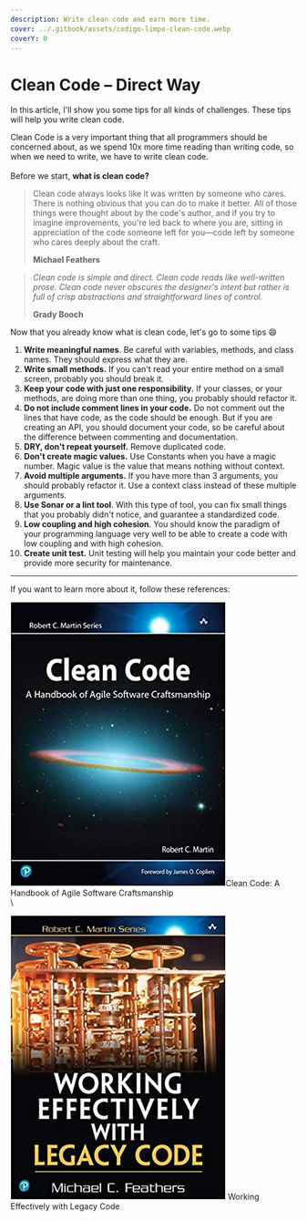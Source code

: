 ```yaml
---
description: Write clean code and earn more time.
cover: ../.gitbook/assets/codigo-limpo-clean-code.webp
coverY: 0
---
```


# Clean Code – Direct Way

In this article, I'll show you some tips for all kinds of challenges. These tips will help you write clean code.

Clean Code is a very important thing that all programmers should be concerned about, as we spend 10x more time reading than writing code, so when we need to write, we have to write clean code.\
\
Before we start, **what is clean code?**

> Clean code always looks like it was written by someone who cares. There is nothing obvious that you can do to make it better. All of those things were thought about by the code's author, and if you try to imagine improvements, you're led back to where you are, sitting in appreciation of the code someone left for you—code left by someone who cares deeply about the craft.
>
> **Michael Feathers**

> _Clean code is simple and direct. Clean code reads like well-written prose. Clean code never obscures the designer's intent but rather is full of crisp abstractions and straightforward lines of control._
>
> **Grady Booch**

Now that you already know what is clean code, let's go to some tips :smile:

1. **Write meaningful names**. Be careful with variables, methods, and class names. They should express what they are.
2. **Write small methods.** If you can't read your entire method on a small screen, probably you should break it.
3. **Keep your code with just one responsibility.** If your classes, or your methods, are doing more than one thing, you probably should refactor it.
4. **Do not include comment lines in your code.** Do not comment out the lines that have code, as the code should be enough. But if you are creating an API, you should document your code, so be careful about the difference between commenting and documentation.
5. **DRY, don't repeat yourself.** Remove duplicated code.
6. **Don't create magic values.** Use Constants when you have a magic number. Magic value is the value that means nothing without context.
7. **Avoid multiple arguments.** If you have more than 3 arguments, you should probably refactor it. Use a context class instead of these multiple arguments.
8. **Use Sonar or a lint tool**. With this type of tool, you can fix small things that you probably didn't notice, and guarantee a standardized code.
9. **Low coupling and high cohesion**. You should know the paradigm of your programming language very well to be able to create a code with low coupling and with high cohesion.
10. **Create unit test.** Unit testing will help you maintain your code better and provide more security for maintenance.

***

If you want to learn more about it, follow these references:

![clean code](../.gitbook/assets/cleancode.jpg)Clean Code: A Handbook of Agile Software Craftsmanship \
\


![work with legacy code](../.gitbook/assets/worklegacycode.jpg) Working Effectively with Legacy Code&#x20;
